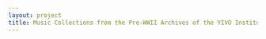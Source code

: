 ```yaml
--- 
layout: project 
title: Music Collections from the Pre-WWII Archives of the YIVO Institute for Jewish Research
---
```



